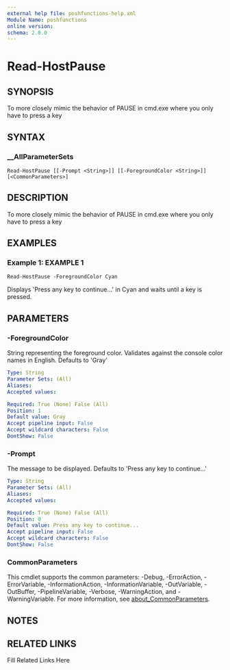 ```yaml
---
external help file: poshfunctions-help.xml
Module Name: poshfunctions
online version: 
schema: 2.0.0
---
```


# Read-HostPause

## SYNOPSIS

To more closely mimic the behavior of PAUSE in cmd.exe where you only have to press a key

## SYNTAX

### __AllParameterSets

```
Read-HostPause [[-Prompt <String>]] [[-ForegroundColor <String>]] [<CommonParameters>]
```

## DESCRIPTION

To more closely mimic the behavior of PAUSE in cmd.exe where you only have to press a key


## EXAMPLES

### Example 1: EXAMPLE 1

```
Read-HostPause -ForegroundColor Cyan
```

Displays 'Press any key to continue...' in Cyan and waits until a key is pressed.






## PARAMETERS

### -ForegroundColor

String representing the foreground color.
Validates against the console color names in English.
Defaults to 'Gray'

```yaml
Type: String
Parameter Sets: (All)
Aliases: 
Accepted values: 

Required: True (None) False (All)
Position: 1
Default value: Gray
Accept pipeline input: False
Accept wildcard characters: False
DontShow: False
```

### -Prompt

The message to be displayed.
Defaults to 'Press any key to continue...'

```yaml
Type: String
Parameter Sets: (All)
Aliases: 
Accepted values: 

Required: True (None) False (All)
Position: 0
Default value: Press any key to continue...
Accept pipeline input: False
Accept wildcard characters: False
DontShow: False
```


### CommonParameters

This cmdlet supports the common parameters: -Debug, -ErrorAction, -ErrorVariable, -InformationAction, -InformationVariable, -OutVariable, -OutBuffer, -PipelineVariable, -Verbose, -WarningAction, and -WarningVariable. For more information, see [about_CommonParameters](http://go.microsoft.com/fwlink/?LinkID=113216).

## NOTES



## RELATED LINKS

Fill Related Links Here

